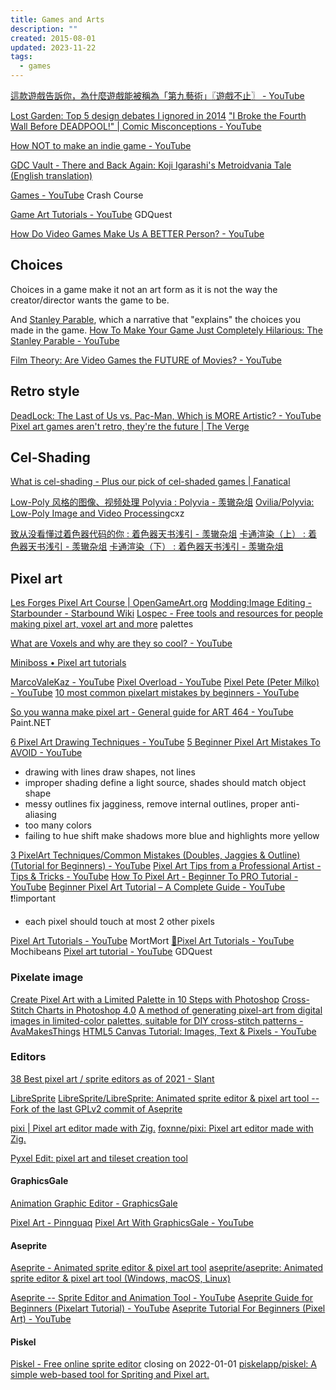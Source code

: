 ```yaml
---
title: Games and Arts
description: ""
created: 2015-08-01
updated: 2023-11-22
tags:
  - games
---
```


[這款遊戲告訴你，為什麼遊戲能被稱為「第九藝術」〖遊戲不止〗 - YouTube](https://www.youtube.com/watch?v=3OFRFYtAuNM)

[Lost Garden: Top 5 design debates I ignored in 2014](http://www.lostgarden.com/2014/12/top-5-design-debates-i-ignored-in-2014.html)
["I Broke the Fourth Wall Before DEADPOOL!" | Comic Misconceptions - YouTube](https://www.youtube.com/watch?v=ACB9SSMAqxw&list=PLPEShH2LWsQB713OGYPQ1-v3SCuWf2uZ-)

[How NOT to make an indie game - YouTube](https://www.youtube.com/watch?v=NnI_1DOYt2A)

[GDC Vault - There and Back Again: Koji Igarashi's Metroidvania Tale (English translation)](http://www.gdcvault.com/play/1020822/There-and-Back-Again-Koji)

[Games - YouTube](https://www.youtube.com/playlist?list=PL8dPuuaLjXtPTrc_yg73RghJEOdobAplG) Crash Course

[Game Art Tutorials - YouTube](https://www.youtube.com/playlist?list=PLhqJJNjsQ7KGk32ju5o_3JcZF1a7beP1d) GDQuest

[How Do Video Games Make Us A BETTER Person? - YouTube](https://www.youtube.com/watch?v=2_FmADspWmQ)

## Choices

Choices in a game make it not an art form as it is not the way the creator/director wants the game to be.

And [Stanley Parable](http://store.steampowered.com/app/221910/), which a narrative that "explains" the choices you made in the game.
[How To Make Your Game Just Completely Hilarious: The Stanley Parable - YouTube](https://www.youtube.com/watch?v=pLbmZT70rtA)

[Film Theory: Are Video Games the FUTURE of Movies? - YouTube](https://www.youtube.com/watch?v=pvm-my1VuUg)

## Retro style

[DeadLock: The Last of Us vs. Pac-Man, Which is MORE Artistic? - YouTube](https://www.youtube.com/watch?v=Xz3RM3_M9E4)
[Pixel art games aren't retro, they're the future | The Verge](http://www.theverge.com/2014/7/3/5865849/pixel-art-is-here-to-stay)

## Cel-Shading

[What is cel-shading - Plus our pick of cel-shaded games | Fanatical](https://www.fanatical.com/en/blog/what-is-cel-shading)

[Low-Poly 风格的图像、视频处理 Polyvia : Polyvia - 羡辙杂俎](http://zhangwenli.com/blog/2015/06/25/polyvia/)
[Ovilia/Polyvia: Low-Poly Image and Video Processing](https://github.com/Ovilia/Polyvia)cxz

[致从没看懂过着色器代码的你 : 着色器天书浅引 - 羡辙杂俎](http://zhangwenli.com/blog/2017/02/24/what-is-a-shader/)
[卡通渲染（上） : 着色器天书浅引 - 羡辙杂俎](http://zhangwenli.com/blog/2017/03/05/cartoon-shading-1/)
[卡通渲染（下） : 着色器天书浅引 - 羡辙杂俎](http://zhangwenli.com/blog/2017/03/21/cartoon-shading-2/)

## Pixel art

[Les Forges Pixel Art Course | OpenGameArt.org](https://opengameart.org/content/les-forges-pixel-art-course)
[Modding:Image Editing - Starbounder - Starbound Wiki](https://starbounder.org/Modding:Image_Editing)
[Lospec - Free tools and resources for people making pixel art, voxel art and more](https://lospec.com/) palettes

[What are Voxels and why are they so cool? - YouTube](https://www.youtube.com/watch?v=WWU8t0CpNQA)

[Miniboss • Pixel art tutorials](https://blog.studiominiboss.com/pixelart)

[MarcoValeKaz - YouTube](https://www.youtube.com/@MarcoValeKaz)
[Pixel Overload - YouTube](https://www.youtube.com/channel/UCAfpcnw3DvpcggcHKos_mvQ)
[Pixel Pete (Peter Milko) - YouTube](https://www.youtube.com/channel/UC7OO80qJzGTLOj_6-0dmOiA)
[10 most common pixelart mistakes by beginners - YouTube](https://www.youtube.com/watch?v=R44hZgtqMI8)

[So you wanna make pixel art - General guide for ART 464 - YouTube](https://www.youtube.com/watch?v=wdz2IIuTBbs) Paint.NET

[6 Pixel Art Drawing Techniques - YouTube](https://www.youtube.com/watch?v=ebF1pIxLpnU)
[5 Beginner Pixel Art Mistakes To AVOID - YouTube](https://www.youtube.com/watch?v=DsI2mCzhcXU)

- drawing with lines
  draw shapes, not lines
- improper shading
  define a light source, shades should match object shape
- messy outlines
  fix jagginess, remove internal outlines, proper anti-aliasing
- too many colors
- failing to hue shift
  make shadows more blue and highlights more yellow

[3 PixelArt Techniques/Common Mistakes (Doubles, Jaggies & Outline) (Tutorial for Beginners) - YouTube](https://www.youtube.com/watch?v=gW1G_FLsuEs)
[Pixel Art Tips from a Professional Artist - Tips & Tricks - YouTube](https://www.youtube.com/watch?v=cdoWiJANr_U)
[How To Pixel Art - Beginner To PRO Tutorial - YouTube](https://www.youtube.com/watch?v=0I_OZ4qQJfY)
[Beginner Pixel Art Tutorial – A Complete Guide - YouTube](https://www.youtube.com/watch?v=o_EKrg2fIuc) ❗!important

- each pixel should touch at most 2 other pixels

[Pixel Art Tutorials - YouTube](https://www.youtube.com/playlist?list=PLR3Ra9cf8aV06i2jKmgKvcYVHI86-4K_b) MortMort
[🎨Pixel Art Tutorials - YouTube](https://www.youtube.com/playlist?list=PLr2C_1_x89o3beJ1KTuSgMKPwsDizLvA_) Mochibeans
[Pixel art tutorial - YouTube](https://www.youtube.com/playlist?list=PLhqJJNjsQ7KEVitqVB9WXfgzcj32Yz-iJ) GDQuest

### Pixelate image

[Create Pixel Art with a Limited Palette in 10 Steps with Photoshop](https://design.tutsplus.com/tutorials/create-pixel-art-with-a-limited-palette-in-10-steps-with-photoshop--cms-21894)
[Cross-Stitch Charts in Photoshop 4.0](https://ltsmith.tripod.com/pshop/cs2.html)
[A method of generating pixel-art from digital images in limited-color palettes, suitable for DIY cross-stitch patterns - AvaMakesThings](https://www.avamakesthings.com/2020/08/image-to-pixel-art-cross-stitch.html)
[HTML5 Canvas Tutorial: Images, Text & Pixels - YouTube](https://www.youtube.com/watch?v=HeT-5RZgEQY)

### Editors

[38 Best pixel art / sprite editors as of 2021 - Slant](https://www.slant.co/topics/1547/~best-pixel-art-sprite-editors)

[LibreSprite](https://libresprite.github.io/#!/)
[LibreSprite/LibreSprite: Animated sprite editor & pixel art tool -- Fork of the last GPLv2 commit of Aseprite](https://github.com/LibreSprite/LibreSprite)

[pixi | Pixel art editor made with Zig.](https://foxnne.github.io/pixi/)
[foxnne/pixi: Pixel art editor made with Zig.](https://github.com/foxnne/pixi)

[Pyxel Edit: pixel art and tileset creation tool](https://pyxeledit.com/)

#### GraphicsGale

[Animation Graphic Editor - GraphicsGale](https://graphicsgale.com/us/)

[Pixel Art - Pinnguaq](https://pinnguaq.com/learn/pixel-art/)
[Pixel Art With GraphicsGale - YouTube](https://www.youtube.com/watch?v=3dSspGMI7d4)

#### Aseprite

[Aseprite - Animated sprite editor & pixel art tool](https://www.aseprite.org/)
[aseprite/aseprite: Animated sprite editor & pixel art tool (Windows, macOS, Linux)](https://github.com/aseprite/aseprite)

[Aseprite -- Sprite Editor and Animation Tool - YouTube](https://www.youtube.com/watch?v=pi6Kx4TPO2o)
[Aseprite Guide for Beginners (Pixelart Tutorial) - YouTube](https://www.youtube.com/watch?v=Md6W79jtLJM)
[Aseprite Tutorial For Beginners (Pixel Art) - YouTube](https://www.youtube.com/watch?v=tFsETEP01k8)

#### Piskel

[Piskel - Free online sprite editor](https://www.piskelapp.com/) closing on 2022-01-01
[piskelapp/piskel: A simple web-based tool for Spriting and Pixel art.](https://github.com/piskelapp/piskel)
